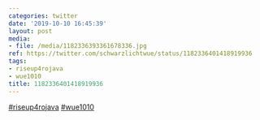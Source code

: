 ```yaml
---
categories: twitter
date: '2019-10-10 16:45:39'
layout: post
media:
- file: /media/1182336393361678336.jpg
ref: https://twitter.com/schwarzlichtwue/status/1182336401418919936
tags:
- riseup4rojava
- wue1010
title: 1182336401418919936
---
```

[#riseup4rojava](/t/riseup4rojava) [#wue1010](/t/wue1010)  